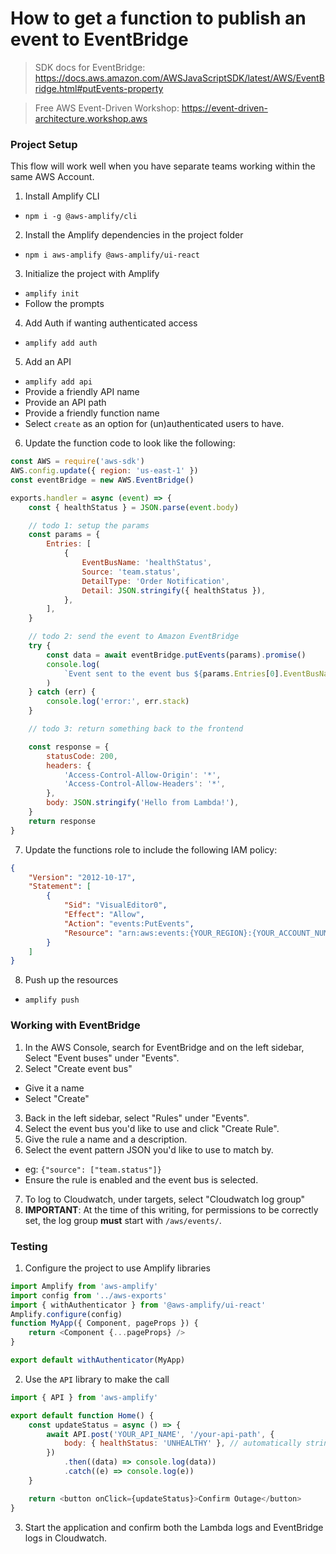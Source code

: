 # How to get a function to publish an event to EventBridge

> SDK docs for EventBridge: https://docs.aws.amazon.com/AWSJavaScriptSDK/latest/AWS/EventBridge.html#putEvents-property

> Free AWS Event-Driven Workshop: https://event-driven-architecture.workshop.aws

### Project Setup

This flow will work well when you have separate teams working within the same AWS Account.

1. Install Amplify CLI

- `npm i -g @aws-amplify/cli`

2. Install the Amplify dependencies in the project folder

- `npm i aws-amplify @aws-amplify/ui-react`

3. Initialize the project with Amplify

- `amplify init`
- Follow the prompts

4. Add Auth if wanting authenticated access

- `amplify add auth`

5. Add an API

- `amplify add api`
- Provide a friendly API name
- Provide an API path
- Provide a friendly function name
- Select `create` as an option for (un)authenticated users to have.

6. Update the function code to look like the following:

```js
const AWS = require('aws-sdk')
AWS.config.update({ region: 'us-east-1' })
const eventBridge = new AWS.EventBridge()

exports.handler = async (event) => {
	const { healthStatus } = JSON.parse(event.body)

	// todo 1: setup the params
	const params = {
		Entries: [
			{
				EventBusName: 'healthStatus',
				Source: 'team.status',
				DetailType: 'Order Notification',
				Detail: JSON.stringify({ healthStatus }),
			},
		],
	}

	// todo 2: send the event to Amazon EventBridge
	try {
		const data = await eventBridge.putEvents(params).promise()
		console.log(
			`Event sent to the event bus ${params.Entries[0].EventBusName} with ID ${data.Entries[0].EventId}`
		)
	} catch (err) {
		console.log('error:', err.stack)
	}

	// todo 3: return something back to the frontend

	const response = {
		statusCode: 200,
		headers: {
			'Access-Control-Allow-Origin': '*',
			'Access-Control-Allow-Headers': '*',
		},
		body: JSON.stringify('Hello from Lambda!'),
	}
	return response
}
```

7. Update the functions role to include the following IAM policy:

```json
{
	"Version": "2012-10-17",
	"Statement": [
		{
			"Sid": "VisualEditor0",
			"Effect": "Allow",
			"Action": "events:PutEvents",
			"Resource": "arn:aws:events:{YOUR_REGION}:{YOUR_ACCOUNT_NUMBER}:event-bus/{YOUR_EVENTBUS_NAME}"
		}
	]
}
```

8. Push up the resources

- `amplify push`

### Working with EventBridge

1. In the AWS Console, search for EventBridge and on the left sidebar, Select "Event buses" under "Events".
2. Select "Create event bus"

- Give it a name
- Select "Create"

3. Back in the left sidebar, select "Rules" under "Events".
4. Select the event bus you'd like to use and click "Create Rule".
5. Give the rule a name and a description.
6. Select the event pattern JSON you'd like to use to match by.

- eg: `{"source": ["team.status"]}`
- Ensure the rule is enabled and the event bus is selected.

7. To log to Cloudwatch, under targets, select "Cloudwatch log group"
8. **IMPORTANT**: At the time of this writing, for permissions to be correctly set, the log group **must** start with `/aws/events/`.

### Testing

1. Configure the project to use Amplify libraries

```js
import Amplify from 'aws-amplify'
import config from '../aws-exports'
import { withAuthenticator } from '@aws-amplify/ui-react'
Amplify.configure(config)
function MyApp({ Component, pageProps }) {
	return <Component {...pageProps} />
}

export default withAuthenticator(MyApp)
```

2. Use the `API` library to make the call

```js
import { API } from 'aws-amplify'

export default function Home() {
	const updateStatus = async () => {
		await API.post('YOUR_API_NAME', '/your-api-path', {
			body: { healthStatus: 'UNHEALTHY' }, // automatically stringified
		})
			.then((data) => console.log(data))
			.catch((e) => console.log(e))
	}

	return <button onClick={updateStatus}>Confirm Outage</button>
}
```

3. Start the application and confirm both the Lambda logs and EventBridge logs in Cloudwatch.
